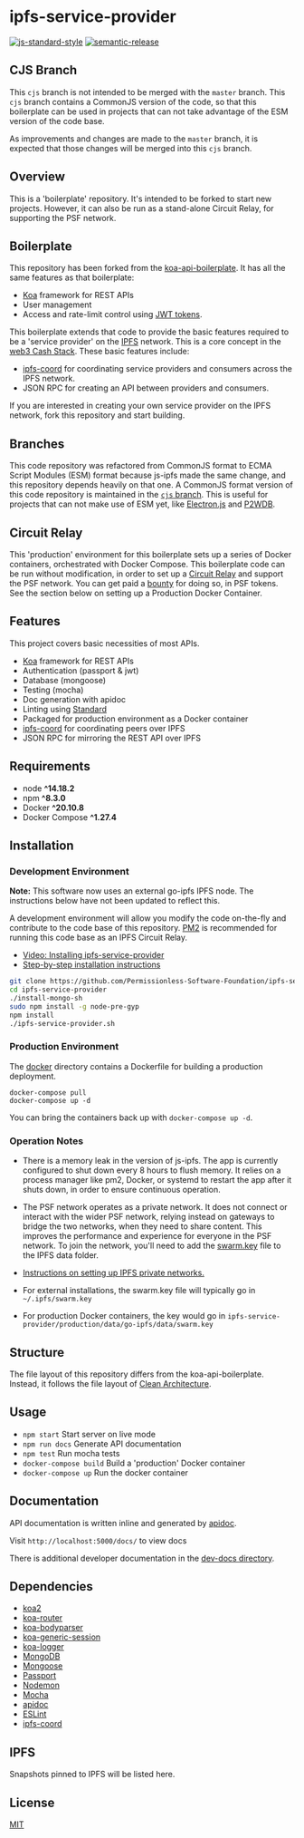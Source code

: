 # ipfs-service-provider

[![js-standard-style](https://img.shields.io/badge/code%20style-standard-brightgreen.svg)](http://standardjs.com) [![semantic-release](https://img.shields.io/badge/%20%20%F0%9F%93%A6%F0%9F%9A%80-semantic--release-e10079.svg)](https://github.com/semantic-release/semantic-release)

## CJS Branch
This `cjs` branch is not intended to be merged with the `master` branch. This `cjs` branch contains a CommonJS version of the code, so that this boilerplate can be used in projects that can not take advantage of the ESM version of the code base.

As improvements and changes are made to the `master` branch, it is expected that those changes will be merged into this `cjs` branch.

## Overview

This is a 'boilerplate' repository. It's intended to be forked to start new projects. However, it can also be run as a stand-alone Circuit Relay, for supporting the PSF network.

## Boilerplate

This repository has been forked from the [koa-api-boilerplate](https://github.com/christroutner/koa-api-boilerplate). It has all the same features as that boilerplate:

- [Koa](https://koajs.com/) framework for REST APIs
- User management
- Access and rate-limit control using [JWT tokens](https://jwt.io/).

This boilerplate extends that code to provide the basic features required to be a 'service provider' on the [IPFS](https://ipfs.io) network. This is a core concept in the [web3 Cash Stack](https://cashstack.info). These basic features include:

- [ipfs-coord](https://www.npmjs.com/package/ipfs-coord) for coordinating service providers and consumers across the IPFS network.
- JSON RPC for creating an API between providers and consumers.

If you are interested in creating your own service provider on the IPFS network, fork this repository and start building.

## Branches
This code repository was refactored from CommonJS format to ECMA Script Modules (ESM) format because js-ipfs made the same change, and this repository depends heavily on that one. A CommonJS format version of this code repository is maintained in the [`cjs` branch](https://github.com/Permissionless-Software-Foundation/ipfs-service-provider/tree/cjs). This is useful for projects that can not make use of ESM yet, like [Electron.js](https://www.electronjs.org/) and [P2WDB](https://p2wdb.com).

## Circuit Relay

This 'production' environment for this boilerplate sets up a series of Docker containers, orchestrated with Docker Compose. This boilerplate code can be run without modification, in order to set up a [Circuit Relay](https://docs.libp2p.io/concepts/circuit-relay/) and support the PSF network. You can get paid a [bounty](https://github.com/Permissionless-Software-Foundation/bounties) for doing so, in PSF tokens. See the section below on setting up a Production Docker Container.

## Features

This project covers basic necessities of most APIs.

- [Koa](https://koajs.com/) framework for REST APIs
- Authentication (passport & jwt)
- Database (mongoose)
- Testing (mocha)
- Doc generation with apidoc
- Linting using [Standard](https://github.com/standard/standard)
- Packaged for production environment as a Docker container
- [ipfs-coord](https://www.npmjs.com/package/ipfs-coord) for coordinating peers over IPFS
- JSON RPC for mirroring the REST API over IPFS

## Requirements

- node **^14.18.2**
- npm **^8.3.0**
- Docker **^20.10.8**
- Docker Compose **^1.27.4**

## Installation

### Development Environment

**Note:** This software now uses an external go-ipfs IPFS node. The instructions below have not been updated to reflect this.

A development environment will allow you modify the code on-the-fly and contribute to the code base of this repository. [PM2](https://www.npmjs.com/package/pm2) is recommended for running this code base as an IPFS Circuit Relay.

- [Video: Installing ipfs-service-provider](https://youtu.be/Z0NsboIVN44)
- [Step-by-step installation instructions](https://gist.github.com/christroutner/3304a71d4c12a3a3e1664a438f64d9d0)

```bash
git clone https://github.com/Permissionless-Software-Foundation/ipfs-service-provider
cd ipfs-service-provider
./install-mongo-sh
sudo npm install -g node-pre-gyp
npm install
./ipfs-service-provider.sh
```

### Production Environment

The [docker](./production/docker) directory contains a Dockerfile for building a production deployment.

```
docker-compose pull
docker-compose up -d
```

You can bring the containers back up with `docker-compose up -d`.

### Operation Notes

- There is a memory leak in the version of js-ipfs. The app is currently configured to shut down every 8 hours to flush memory. It relies on a process manager like pm2, Docker, or systemd to restart the app after it shuts down, in order to ensure continuous operation.

- The PSF network operates as a private network. It does not connect or interact with the wider PSF network, relying instead on gateways to bridge the two networks, when they need to share content. This improves the performance and experience for everyone in the PSF network. To join the network, you'll need to add the [swarm.key](./swarm.key) file to the IPFS data folder.

- [Instructions on setting up IPFS private networks.](https://github.com/ipfs/go-ipfs/blob/master/docs/experimental-features.md#private-networks)
- For external installations, the swarm.key file will typically go in `~/.ipfs/swarm.key`
- For production Docker containers, the key would go in `ipfs-service-provider/production/data/go-ipfs/data/swarm.key`

## Structure

The file layout of this repository differs from the koa-api-boilerplate. Instead, it follows the file layout of [Clean Architecture](troutsblog.com/blog/clean-architecture).

## Usage

- `npm start` Start server on live mode
- `npm run docs` Generate API documentation
- `npm test` Run mocha tests
- `docker-compose build` Build a 'production' Docker container
- `docker-compose up` Run the docker container

## Documentation

API documentation is written inline and generated by [apidoc](http://apidocjs.com/).

Visit `http://localhost:5000/docs/` to view docs

There is additional developer documentation in the [dev-docs directory](./dev-docs).

## Dependencies

- [koa2](https://github.com/koajs/koa/tree/v2.x)
- [koa-router](https://github.com/alexmingoia/koa-router)
- [koa-bodyparser](https://github.com/koajs/bodyparser)
- [koa-generic-session](https://github.com/koajs/generic-session)
- [koa-logger](https://github.com/koajs/logger)
- [MongoDB](http://mongodb.org/)
- [Mongoose](http://mongoosejs.com/)
- [Passport](http://passportjs.org/)
- [Nodemon](http://nodemon.io/)
- [Mocha](https://mochajs.org/)
- [apidoc](http://apidocjs.com/)
- [ESLint](http://eslint.org/)
- [ipfs-coord](https://www.npmjs.com/package/ipfs-coord)

## IPFS

Snapshots pinned to IPFS will be listed here.

## License

[MIT](./LICENSE.md)
